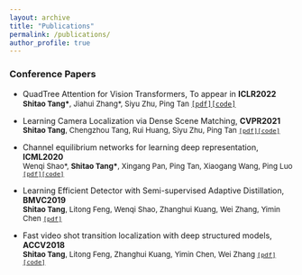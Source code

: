 ```yaml
---
layout: archive
title: "Publications"
permalink: /publications/
author_profile: true
---
```

<!-- 
{% if author.googlescholar %}
  You can also find my articles on <u><a href="{{author.googlescholar}}">my Google Scholar profile</a>.</u>
{% endif %}

{% include base_path %}

{% for post in site.publications reversed %}
  {% include archive-single.html %}
{% endfor %} -->

### Conference Papers
* QuadTree Attention for Vision Transformers, To appear in **ICLR2022**<br> <font size="2">**Shitao Tang\***, Jiahui Zhang\*, Siyu Zhu, Ping Tan</font>  [`[pdf]`](https://arxiv.org/pdf/2201.02767.pdf)[`[code]`](https://github.com/Tangshitao/QuadTreeAttention)

* Learning Camera Localization via Dense Scene Matching, **CVPR2021**<br> <font size="2">**Shitao Tang**, Chengzhou Tang, Rui Huang, Siyu Zhu, Ping Tan [`[pdf]`](https://arxiv.org/pdf/2103.16792.pdf)[`[code]`](https://github.com/Tangshitao/Dense-Scene-Matching) </font> 
* Channel equilibrium networks for learning deep representation, **ICML2020**<br> <font size="2">Wenqi Shao\*, **Shitao Tang\***, Xingang Pan, Ping Tan, Xiaogang Wang, Ping Luo [`[pdf]`](http://proceedings.mlr.press/v119/shao20a/shao20a.pdf)[`[code]`](https://github.com/Tangshitao/CENet) </font>
* Learning Efficient Detector with Semi-supervised Adaptive Distillation, **BMVC2019**<br> <font size="2">**Shitao Tang**, Litong Feng, Wenqi Shao, Zhanghui Kuang, Wei Zhang, Yimin Chen [`[pdf]`](https://arxiv.org/pdf/1901.00366.pdf?ref=https://githubhelp.com)</font>
* Fast video shot transition localization with deep structured models, **ACCV2018**<br> <font size="2">**Shitao Tang**, Litong Feng, Zhanghui Kuang, Yimin Chen, Wei Zhang [`[pdf]`](https://arxiv.org/pdf/1808.04234.pdf)[`[code]`](https://github.com/Tangshitao/ClipShots) </font>